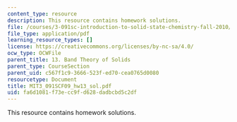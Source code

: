 ```yaml
---
content_type: resource
description: This resource contains homework solutions.
file: /courses/3-091sc-introduction-to-solid-state-chemistry-fall-2010/fa6d1081f73ecc9fd628dadbcbd5c2df_MIT3_091SCF09_hw13_sol.pdf
file_type: application/pdf
learning_resource_types: []
license: https://creativecommons.org/licenses/by-nc-sa/4.0/
ocw_type: OCWFile
parent_title: 13. Band Theory of Solids
parent_type: CourseSection
parent_uid: c567f1c9-3666-523f-ed70-cea0765d0080
resourcetype: Document
title: MIT3_091SCF09_hw13_sol.pdf
uid: fa6d1081-f73e-cc9f-d628-dadbcbd5c2df
---
```

This resource contains homework solutions.